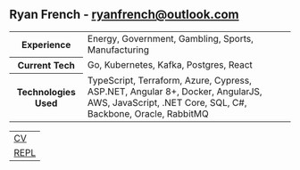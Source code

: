 <h2>Ryan French - <a href="mailto:ryanfrench@outlook.com">ryanfrench@outlook.com</a></h2>

<table>
    <tr>
        <th>Experience</th>
        <td>Energy, Government, Gambling, Sports, Manufacturing</td>
    </tr>
        <tr>
        <th>Current Tech</th>
        <td>Go, Kubernetes, Kafka, Postgres, React</td>
    </tr>
    <tr>
        <th>Technologies Used</th>
        <td>TypeScript, Terraform, Azure, Cypress, ASP.NET, Angular 8+, Docker, 
AngularJS, AWS, JavaScript, .NET Core, SQL, C#, Backbone, Oracle, RabbitMQ</td>
    </tr>
</table>

<table>
    <tr><td><a href="https://storage.googleapis.com/otta-uploads/candidate-cv/qPqbduASBsE2pPtsSQLN8cM2BI-gAGGJ9o0U1RfsBpU.pdf">CV</a></td></tr>
    <tr><td><a href="https://replit.com/@rfrenchy91/">REPL</a></td></tr>
<table>



<!--
**rfrenchy/rfrenchy** is a ✨ _special_ ✨ repository because its `README.md` (this file) appears on your GitHub profile.

Here are some ideas to get you started:

- 🔭 I’m currently working on ...
- 🌱 I’m currently learning ...
- 👯 I’m looking to collaborate on ...
- 🤔 I’m looking for help with ...
- 💬 Ask me about ...
- 📫 How to reach me: ...
- 😄 Pronouns: ...
- ⚡ Fun fact: ...
-->
